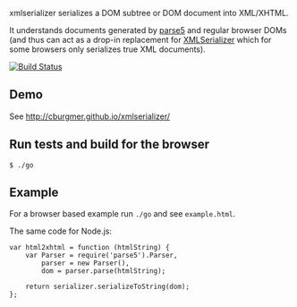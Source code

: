 xmlserializer serializes a DOM subtree or DOM document into XML/XHTML.

It understands documents generated by [parse5](https://github.com/inikulin/parse5) and regular browser DOMs (and thus can act as a drop-in replacement for [XMLSerializer](https://developer.mozilla.org/en/docs/XMLSerializer) which for some browsers only serializes true XML documents).

[![Build Status](https://secure.travis-ci.org/cburgmer/xmlserializer.png?branch=master)](http://travis-ci.org/cburgmer/xmlserializer)

Demo
----

See http://cburgmer.github.io/xmlserializer/

Run tests and build for the browser
-----------------------------------

    $ ./go

Example
-------

For a browser based example run `./go` and see `example.html`.

The same code for Node.js:

    var html2xhtml = function (htmlString) {
        var Parser = require('parse5').Parser,
            parser = new Parser(),
            dom = parser.parse(htmlString);

        return serializer.serializeToString(dom);
    };
